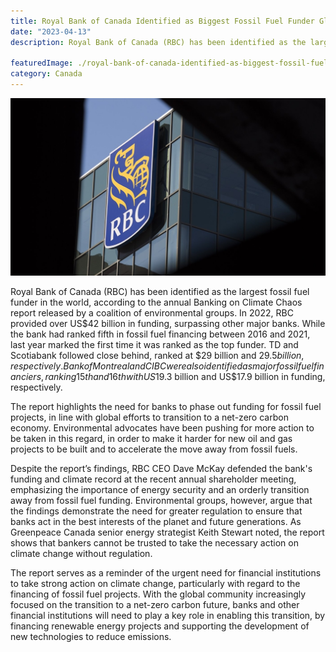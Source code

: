 ```yaml
---
title: Royal Bank of Canada Identified as Biggest Fossil Fuel Funder Globally in 2022, Providing Over US$42 Billion in Funding
date: "2023-04-13"
description: Royal Bank of Canada (RBC) has been identified as the largest fossil fuel funder in the world, according to the annual Banking on Climate Chaos report released by a coalition of environmental groups. In 2022, RBC provided over US$42 billion in funding, surpassing other major banks. While the bank had ranked fifth in fossil fuel financing between 2016 and 2021, last year marked the first time it was ranked as the top funder. TD and Scotiabank followed close behind, ranked at $29 billion and $29.5 billion, respectively. Bank of Montreal and CIBC were also identified as major fossil fuel financiers, ranking 15th and 16th with US$19.3 billion and US$17.9 billion in funding, respectively.

featuredImage: ./royal-bank-of-canada-identified-as-biggest-fossil-fuel-funder-globally-in-2022-providing-over-usdollar42-billion-in-funding.jpeg
category: Canada
---
```


![Royal Bank of Canada Identified as Biggest Fossil Fuel Funder Globally in 2022, Providing Over US$42 Billion in Funding](./royal-bank-of-canada-identified-as-biggest-fossil-fuel-funder-globally-in-2022-providing-over-usdollar42-billion-in-funding.jpeg)

Royal Bank of Canada (RBC) has been identified as the largest fossil fuel funder in the world, according to the annual Banking on Climate Chaos report released by a coalition of environmental groups. In 2022, RBC provided over US$42 billion in funding, surpassing other major banks. While the bank had ranked fifth in fossil fuel financing between 2016 and 2021, last year marked the first time it was ranked as the top funder. TD and Scotiabank followed close behind, ranked at $29 billion and $29.5 billion, respectively. Bank of Montreal and CIBC were also identified as major fossil fuel financiers, ranking 15th and 16th with US$19.3 billion and US$17.9 billion in funding, respectively.

The report highlights the need for banks to phase out funding for fossil fuel projects, in line with global efforts to transition to a net-zero carbon economy. Environmental advocates have been pushing for more action to be taken in this regard, in order to make it harder for new oil and gas projects to be built and to accelerate the move away from fossil fuels.

Despite the report’s findings, RBC CEO Dave McKay defended the bank's funding and climate record at the recent annual shareholder meeting, emphasizing the importance of energy security and an orderly transition away from fossil fuel funding. Environmental groups, however, argue that the findings demonstrate the need for greater regulation to ensure that banks act in the best interests of the planet and future generations. As Greenpeace Canada senior energy strategist Keith Stewart noted, the report shows that bankers cannot be trusted to take the necessary action on climate change without regulation.

The report serves as a reminder of the urgent need for financial institutions to take strong action on climate change, particularly with regard to the financing of fossil fuel projects. With the global community increasingly focused on the transition to a net-zero carbon future, banks and other financial institutions will need to play a key role in enabling this transition, by financing renewable energy projects and supporting the development of new technologies to reduce emissions.




